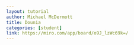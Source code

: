 ```yaml
---
layout: tutorial
author: Michael McDermott
title: Dounia
categories: [student]
link: https://miro.com/app/board/o9J_lzWc69k=/
---
```

